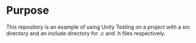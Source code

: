 # Purpose
This repository is an example of using Unity Testing on a project with a src directory and an include directory for .c and .h files respectively.
